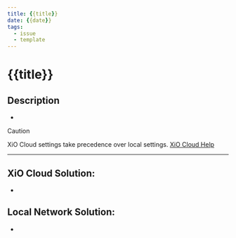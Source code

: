 ```yaml
---
title: {{title}}
date: {{date}}
tags: 
  - issue
  - template
---
```


# {{title}}

## Description

- 

> [!CAUTION]
> XiO Cloud settings take precedence over local settings. [XiO Cloud Help](../../03-Resources/02-Resources/Crestron-OLH-Links.md#XiO%20Cloud)

---

## XiO Cloud Solution:
 - 

## Local Network Solution:

- 